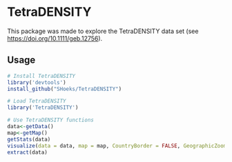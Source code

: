# TetraDENSITY
This package was made to explore the TetraDENSITY data set (see https://doi.org/10.1111/geb.12756).

## Usage

```R
# Install TetraDENSITY
library('devtools')
install_github("SHoeks/TetraDENSITY")

# Load TetraDENSITY
library('TetraDENSITY')

# Use TetraDENSITY functions
data<-getData()
map<-getMap()
getStats(data)
visualize(data = data, map = map, CountryBorder = FALSE, GeographicZoom = TRUE)
extract(data)
```
